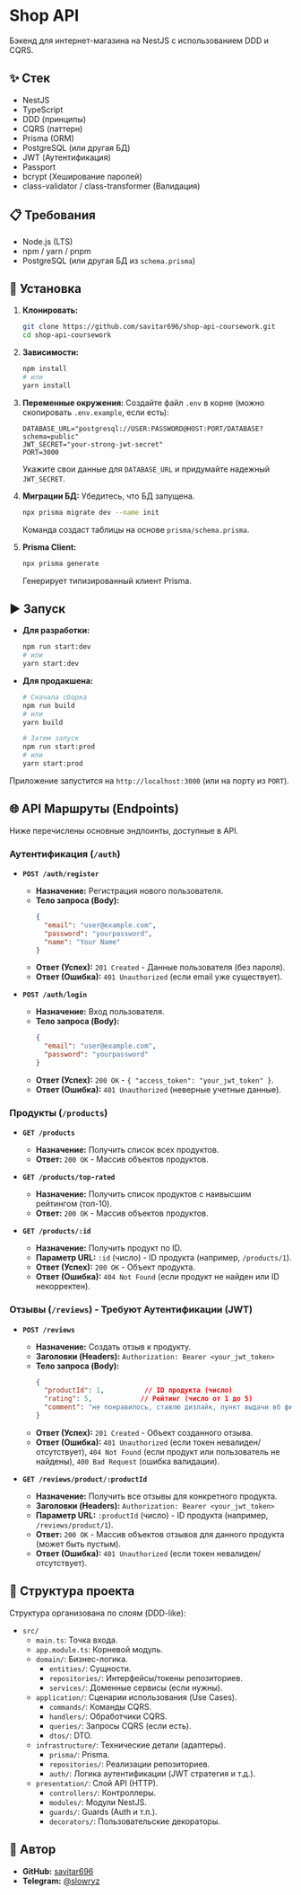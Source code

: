 # Shop API

Бэкенд для интернет-магазина на NestJS с использованием DDD и CQRS.

## ✨ Стек

*   NestJS
*   TypeScript
*   DDD (принципы)
*   CQRS (паттерн)
*   Prisma (ORM)
*   PostgreSQL (или другая БД)
*   JWT (Аутентификация)
*   Passport
*   bcrypt (Хеширование паролей)
*   class-validator / class-transformer (Валидация)

## 📋 Требования

*   Node.js (LTS)
*   npm / yarn / pnpm
*   PostgreSQL (или другая БД из `schema.prisma`)

## 🚀 Установка

1.  **Клонировать:**
    ```bash
    git clone https://github.com/savitar696/shop-api-coursework.git
    cd shop-api-coursework
    ```

2.  **Зависимости:**
    ```bash
    npm install
    # или
    yarn install
    ```

3.  **Переменные окружения:**
    Создайте файл `.env` в корне (можно скопировать `.env.example`, если есть):
    ```dotenv
    DATABASE_URL="postgresql://USER:PASSWORD@HOST:PORT/DATABASE?schema=public"
    JWT_SECRET="your-strong-jwt-secret"
    PORT=3000
    ```
    Укажите свои данные для `DATABASE_URL` и придумайте надежный `JWT_SECRET`.

4.  **Миграции БД:**
    Убедитесь, что БД запущена.
    ```bash
    npx prisma migrate dev --name init
    ```
    Команда создаст таблицы на основе `prisma/schema.prisma`.

5.  **Prisma Client:**
    ```bash
    npx prisma generate
    ```
    Генерирует типизированный клиент Prisma.

## ▶️ Запуск

*   **Для разработки:**
    ```bash
    npm run start:dev
    # или
    yarn start:dev
    ```

*   **Для продакшена:**
    ```bash
    # Сначала сборка
    npm run build
    # или
    yarn build

    # Затем запуск
    npm run start:prod
    # или
    yarn start:prod
    ```

Приложение запустится на `http://localhost:3000` (или на порту из `PORT`).

## 🌐 API Маршруты (Endpoints)

Ниже перечислены основные эндпоинты, доступные в API.

### Аутентификация (`/auth`)

*   **`POST /auth/register`**
    *   **Назначение:** Регистрация нового пользователя.
    *   **Тело запроса (Body):**
        ```json
        {
          "email": "user@example.com",
          "password": "yourpassword",
          "name": "Your Name"
        }
        ```
    *   **Ответ (Успех):** `201 Created` - Данные пользователя (без пароля).
    *   **Ответ (Ошибка):** `401 Unauthorized` (если email уже существует).

*   **`POST /auth/login`**
    *   **Назначение:** Вход пользователя.
    *   **Тело запроса (Body):**
        ```json
        {
          "email": "user@example.com",
          "password": "yourpassword"
        }
        ```
    *   **Ответ (Успех):** `200 OK` - `{ "access_token": "your_jwt_token" }`.
    *   **Ответ (Ошибка):** `401 Unauthorized` (неверные учетные данные).

### Продукты (`/products`)

*   **`GET /products`**
    *   **Назначение:** Получить список всех продуктов.
    *   **Ответ:** `200 OK` - Массив объектов продуктов.

*   **`GET /products/top-rated`**
    *   **Назначение:** Получить список продуктов с наивысшим рейтингом (топ-10).
    *   **Ответ:** `200 OK` - Массив объектов продуктов.

*   **`GET /products/:id`**
    *   **Назначение:** Получить продукт по ID.
    *   **Параметр URL:** `:id` (число) - ID продукта (например, `/products/1`).
    *   **Ответ (Успех):** `200 OK` - Объект продукта.
    *   **Ответ (Ошибка):** `404 Not Found` (если продукт не найден или ID некорректен).

### Отзывы (`/reviews`) - Требуют Аутентификации (JWT)

*   **`POST /reviews`**
    *   **Назначение:** Создать отзыв к продукту.
    *   **Заголовки (Headers):** `Authorization: Bearer <your_jwt_token>`
    *   **Тело запроса (Body):**
        ```json
        {
          "productId": 1,          // ID продукта (число)
          "rating": 5,            // Рейтинг (число от 1 до 5)
          "comment": "не понравилось, ставлю дизлайк, пункт выдачи вб фигня!"   // Комментарий (строка)
        }
        ```
    *   **Ответ (Успех):** `201 Created` - Объект созданного отзыва.
    *   **Ответ (Ошибка):** `401 Unauthorized` (если токен невалиден/отсутствует), `404 Not Found` (если продукт или пользователь не найдены), `400 Bad Request` (ошибка валидации).

*   **`GET /reviews/product/:productId`**
    *   **Назначение:** Получить все отзывы для конкретного продукта.
    *   **Заголовки (Headers):** `Authorization: Bearer <your_jwt_token>`
    *   **Параметр URL:** `:productId` (число) - ID продукта (например, `/reviews/product/1`).
    *   **Ответ:** `200 OK` - Массив объектов отзывов для данного продукта (может быть пустым).
    *   **Ответ (Ошибка):** `401 Unauthorized` (если токен невалиден/отсутствует).

## 📂 Структура проекта

Структура организована по слоям (DDD-like):

*   `src/`
    *   `main.ts`: Точка входа.
    *   `app.module.ts`: Корневой модуль.
    *   `domain/`: Бизнес-логика.
        *   `entities/`: Сущности.
        *   `repositories/`: Интерфейсы/токены репозиториев.
        *   `services/`: Доменные сервисы (если нужны).
    *   `application/`: Сценарии использования (Use Cases).
        *   `commands/`: Команды CQRS.
        *   `handlers/`: Обработчики CQRS.
        *   `queries/`: Запросы CQRS (если есть).
        *   `dtos/`: DTO.
    *   `infrastructure/`: Технические детали (адаптеры).
        *   `prisma/`: Prisma.
        *   `repositories/`: Реализации репозиториев.
        *   `auth/`: Логика аутентификации (JWT стратегия и т.д.).
    *   `presentation/`: Слой API (HTTP).
        *   `controllers/`: Контроллеры.
        *   `modules/`: Модули NestJS.
        *   `guards/`: Guards (Auth и т.п.).
        *   `decorators/`: Пользовательские декораторы.

## 👤 Автор

*   **GitHub:** [savitar696](https://github.com/savitar696)
*   **Telegram:** [@slowryz](https://t.me/slowryz)
